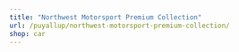 ```yaml
---
title: "Northwest Motorsport Premium Collection"
url: /puyallup/northwest-motorsport-premium-collection/
shop: car
---
```

